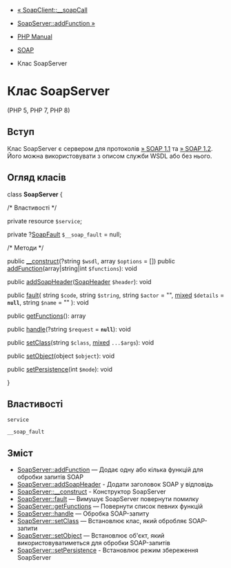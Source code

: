 - [« SoapClient::\_\_soapCall](soapclient.soapcall.md)
- [SoapServer::addFunction »](soapserver.addfunction.md)

- [PHP Manual](index.md)
- [SOAP](book.soap.md)
- Клас SoapServer

# Клас SoapServer

(PHP 5, PHP 7, PHP 8)

## Вступ

Клас SoapServer є сервером для протоколів [» SOAP 1.1](http://www.w3.org/TR/soap11/) та [» SOAP 1.2](http://www.w3.org/TR/soap12/). Його можна використовувати з описом
служби WSDL або без нього.

## Огляд класів

class **SoapServer** {

/\* Властивості \*/

private resource `$service`;

private ?[SoapFault](class.soapfault.md) `$__soap_fault` = null;

/\* Методи \*/

public [\_\_construct](soapserver.construct.md)(?string `$wsdl`, array
`$options` = [])
 public [addFunction](soapserver.addfunction.md)(array\|string\|int
`$functions`): void

public
[addSoapHeader](soapserver.addsoapheader.md)([SoapHeader](class.soapheader.md)
`$header`): void

public [fault](soapserver.fault.md)(
string `$code`,
string `$string`,
string `$actor` = "",
[mixed](language.types.declarations.md#language.types.declarations.mixed)
`$details` = **`null`**,
string `$name` = ""
): void

public [getFunctions](soapserver.getfunctions.md)(): array

public [handle](soapserver.handle.md)(?string `$request` =
**`null`**): void

public [setClass](soapserver.setclass.md)(string `$class`,
[mixed](language.types.declarations.md#language.types.declarations.mixed)
`...$args`): void

public [setObject](soapserver.setobject.md)(object `$object`): void

public [setPersistence](soapserver.setpersistence.md)(int `$mode`):
void

}

## Властивості

`service`

`__soap_fault`

## Зміст

- [SoapServer::addFunction](soapserver.addfunction.md) — Додає
одну або кілька функцій для обробки запитів SOAP
- [SoapServer::addSoapHeader](soapserver.addsoapheader.md) -
Додати заголовок SOAP у відповідь
- [SoapServer::\_\_construct](soapserver.construct.md) - Конструктор
SoapServer
- [SoapServer::fault](soapserver.fault.md) — Вимушує SoapServer
повернути помилку
- [SoapServer::getFunctions](soapserver.getfunctions.md) — Повернути
список певних функцій
- [SoapServer::handle](soapserver.handle.md) — Обробка
SOAP-запиту
- [SoapServer::setClass](soapserver.setclass.md) — Встановлює
клас, який обробляє SOAP-запити
- [SoapServer::setObject](soapserver.setobject.md) — Встановлює
об'єкт, який використовуватиметься для обробки SOAP-запитів
- [SoapServer::setPersistence](soapserver.setpersistence.md) -
Встановлює режим збереження SoapServer
